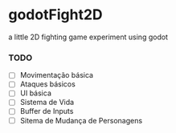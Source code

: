 # godotFight2D
a little 2D fighting game experiment using godot

### TODO

- [ ] Movimentação básica
- [ ] Ataques básicos
- [ ] UI básica
- [ ] Sistema de Vida
- [ ] Buffer de Inputs
- [ ] Sitema de Mudança de Personagens